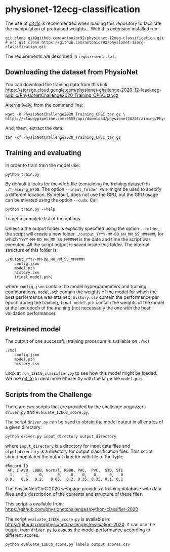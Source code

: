 # physionet-12ecg-classification


The use of [git lfs](https://git-lfs.github.com/) is recommended when loading this repository to facilitate
the manipulation of pretrained weights... With this extension installed run:
```
git clone git@github.com:antonior92/physionet-12ecg-classification.git
# or: git clone https://github.com/antonior92/physionet-12ecg-classification.git
```
The requirements are described in `requirements.txt`.


## Downloading the dataset from PhysioNet
You can download the training data from this link: 
https://storage.cloud.google.com/physionet-challenge-2020-12-lead-ecg-public/PhysioNetChallenge2020_Training_CPSC.tar.gz

Alternatively, from the command line:
```
wget -O PhysioNetChallenge2020_Training_CPSC.tar.gz \
https://cloudypipeline.com:9555/api/download/physionet2020training/PhysioNetChallenge2020_Training_CPSC.tar.gz/
```
And, them, extract the data:
```
tar -xf PhysioNetChallenge2020_Training_CPSC.tar.gz 
```

## Training and evaluating

In order to train train the model use:

```
python train.py
```

By default it looks for the wfdb file (containing the training dataset) in `./Training_WFDB`. The option
``--input_folder PATH`` might be used to specify a different location. By default, does not use the GPU,
but the GPU usage can be ativated using the option `--cuda`. Call
```
python train.py --help
```
To get a complete list of the options.

Unless a the output folder is explicitly specified using the option `--folder`, the script 
will create a new folder ``./output_YYYY-MM-DD_HH_MM_SS_MMMMMM``, for which 
`YYYY-MM-DD_HH_MM_SS_MMMMMM` is the date and time the script was executed. All 
the script output is saved inside this folder. The internal structure of this folder is:
```
./output_YYYY-MM-DD_HH_MM_SS_MMMMMM
    config.json
    model.pth
    history.csv
    (final_model.pth)
```
where `config.json` contain the model hyperparameters and training configurations, `model.pth` contain
the weights of the model for which the best performance was attained, `history.csv` contain the 
performance per epoch during the training, `final_model.pth` contain the weights of the model 
at the last epoch of the training (not necessarily the one with the best validation performance).

## Pretrained model

The output of one successful training procedure is available on `./mdl`
```
./mdl
    config.json
    model.pth
    history.csv
```
Look at `run_12ECG_classifier.py` to see how this model might be loaded. We use 
[git lfs](https://git-lfs.github.com/) to deal more efficiently with the large file 
`model.pth`.

## Scripts from the Challenge

There are two scripts that are provided by the challenge organizers `driver.py` and `evaluate_12ECG_score.py`.

The script `driver.py` can be used to obtain the model output in all entries of a given directory:
```
python driver.py input_directory output_directory
```
where `input_directory` is a directory for input data files and `utput_directory` is a directory for output
classification files. This script shoud populated the output director with file of the type:
```
#Record ID
 AF, I-AVB, LBBB, Normal, RBBB, PAC,  PVC,  STD, STE
  1,     1,    0,      0,    0,   0,   0,     0,   0
0.9,   0.6,  0.2,   0.05,  0.2, 0.35, 0.35, 0.1, 0.1
```
The PhysioNet/CinC 2020 webpage provides a training database with data files and 
a description of the contents and structure of these files.

This script is available from: https://github.com/physionetchallenges/python-classifier-2020


The script `evaluate_12ECG_score.py` is available in: https://github.com/physionetchallenges/evaluation-2020.
It can use the output from `driver.py` to assess the model performance according to different scores.
````
python evaluate_12ECG_score.py labels output scores.csv
````
